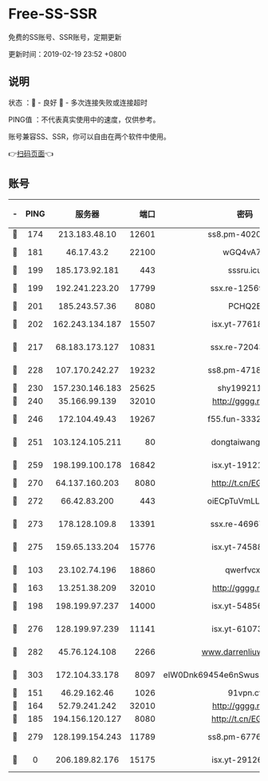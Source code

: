 # Free-SS-SSR

免费的SS账号、SSR账号，定期更新

更新时间：2019-02-19 23:52 +0800

## 说明

状态     ：🙂 - 良好 🙁 - 多次连接失败或连接超时

PING值   ：不代表真实使用中的速度，仅供参考。

账号兼容SS、SSR，你可以自由在两个软件中使用。

👉[扫码页面](https://liesauer.github.io/free-ss-ssr.github.io/)👈

## 账号

|-|PING|服务器|端口|密码|加密方式|区域|
|:----:|:----:|:-----:|-----:|:----:|:----:|:----:|
|🙂|174|213.183.48.10|12601|ss8.pm-40202630|rc4-md5|RU|
|🙂|181|46.17.43.2|22100|wGQ4vA7D|aes-256-gcm|RU|
|🙂|199|185.173.92.181|443|sssru.icu|rc4-md5|RU|
|🙂|199|192.241.223.20|17799|ssx.re-12569451|aes-256-cfb|US|
|🙂|201|185.243.57.36|8080|PCHQ2E|rc4-md5|US|
|🙂|202|162.243.134.187|15507|isx.yt-77618718|aes-256-cfb|US|
|🙂|217|68.183.173.127|10831|ssx.re-72043236|aes-256-cfb|US|
|🙂|228|107.170.242.27|19232|ss8.pm-47184551|aes-256-cfb|US|
|🙂|230|157.230.146.183|25625|shy19921124|rc4-md5|US|
|🙂|240|35.166.99.139|32010|http://gggg.rocks|chacha20|US|
|🙂|246|172.104.49.43|19267|f55.fun-33324216|aes-256-cfb|SG|
|🙂|251|103.124.105.211|80|dongtaiwang.com|aes-256-cfb|US|
|🙂|259|198.199.100.178|16842|isx.yt-19121084|aes-256-cfb|US|
|🙂|270|64.137.160.203|8080|http://t.cn/EGJIyrl|rc4-md5|CA|
|🙂|272|66.42.83.200|443|oiECpTuVmLLxk4Ts|aes-256-cfb|US|
|🙂|273|178.128.109.8|13391|ssx.re-46967706|aes-256-cfb|SG|
|🙂|275|159.65.133.204|15776|isx.yt-74588926|aes-256-cfb|SG|
|🙂|103|23.102.74.196|18860|qwerfvcxz|aes-256-gcm|JP|
|🙂|163|13.251.38.209|32010|http://gggg.rocks|chacha20|SG|
|🙂|198|198.199.97.237|14000|isx.yt-54856932|aes-256-cfb|US|
|🙂|276|128.199.97.239|11141|isx.yt-61073883|aes-256-cfb|SG|
|🙂|282|45.76.124.108|2266|www.darrenliuwei.com|aes-256-cfb|AU|
|🙂|303|172.104.33.178|8097|eIW0Dnk69454e6nSwuspv9DmS201tQ0D|aes-256-cfb|SG|
|🙁|151|46.29.162.46|1026|91vpn.cf|rc4-md5|RU|
|🙁|164|52.79.241.242|32010|http://gggg.rocks|chacha20|KR|
|🙁|185|194.156.120.127|8080|http://t.cn/EGJIyrl|rc4-md5|RU|
|🙁|279|128.199.154.243|11789|ss8.pm-67760833|aes-256-cfb|SG|
|🙁|0|206.189.82.176|15175|isx.yt-29126697|aes-256-cfb|SG|
